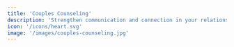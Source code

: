 ```yaml
---
title: 'Couples Counseling'
description: 'Strengthen communication and connection in your relationship.'
icon: '/icons/heart.svg'
image: '/images/couples-counseling.jpg'
---
```

